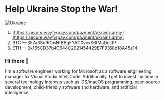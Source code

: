 # Help Ukraine Stop the War!
![Ukraine](https://upload.wikimedia.org/wikipedia/commons/thumb/4/49/Flag_of_Ukraine.svg/250px-Flag_of_Ukraine.svg.png)
1. [https://secure.wayforpay.com/payment/ukraine.army](https://secure.wayforpay.com/payment/ukraine.army)
2. BTC — 357a3So9CbsNfBBgFYACGvxxS6tMaDoa1P
3. ETH — 0x165CD37b4C644C2921454429E7F9358d18A45e14

### Hi there 👋

I'm a software engineer working for Microsoft as a software engineering manager for Visual Studio IntelliCode. Additionally, I get to invest my time in several technology interests such as iOS/macOS programming, open source development, child-friendly software and hardware, and artificial intelligence.

<!--
**DavidObando/DavidObando** is a ✨ _special_ ✨ repository because its `README.md` (this file) appears on your GitHub profile.

Here are some ideas to get you started:

- 🔭 I’m currently working on ...
- 🌱 I’m currently learning ...
- 👯 I’m looking to collaborate on ...
- 🤔 I’m looking for help with ...
- 💬 Ask me about ...
- 📫 How to reach me: ...
- 😄 Pronouns: ...
- ⚡ Fun fact: ...
-->
